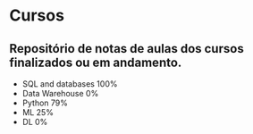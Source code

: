 # Cursos
## Repositório de notas de aulas dos cursos finalizados ou em andamento.

- SQL and databases 100%
- Data Warehouse 0%
- Python 79%
- ML 25%
- DL 0%
